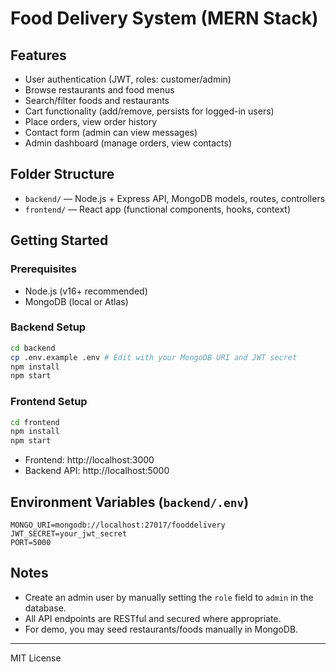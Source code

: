 # Food Delivery System (MERN Stack)

## Features
- User authentication (JWT, roles: customer/admin)
- Browse restaurants and food menus
- Search/filter foods and restaurants
- Cart functionality (add/remove, persists for logged-in users)
- Place orders, view order history
- Contact form (admin can view messages)
- Admin dashboard (manage orders, view contacts)

## Folder Structure
- `backend/` — Node.js + Express API, MongoDB models, routes, controllers
- `frontend/` — React app (functional components, hooks, context)

## Getting Started

### Prerequisites
- Node.js (v16+ recommended)
- MongoDB (local or Atlas)

### Backend Setup
```bash
cd backend
cp .env.example .env # Edit with your MongoDB URI and JWT secret
npm install
npm start
```

### Frontend Setup
```bash
cd frontend
npm install
npm start
```

- Frontend: http://localhost:3000
- Backend API: http://localhost:5000

## Environment Variables (`backend/.env`)
```
MONGO_URI=mongodb://localhost:27017/fooddelivery
JWT_SECRET=your_jwt_secret
PORT=5000
```

## Notes
- Create an admin user by manually setting the `role` field to `admin` in the database.
- All API endpoints are RESTful and secured where appropriate.
- For demo, you may seed restaurants/foods manually in MongoDB.

---
MIT License 